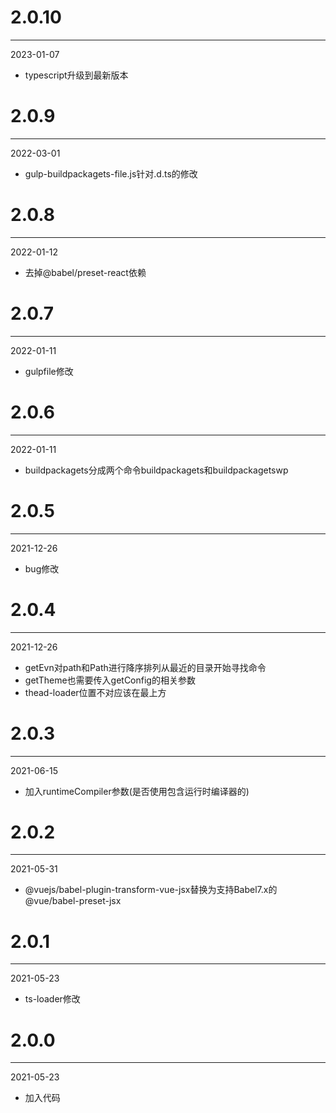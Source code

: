 # 2.0.10

***

2023-01-07

* typescript升级到最新版本

# 2.0.9

***

2022-03-01

* gulp-buildpackagets-file.js针对.d.ts的修改

# 2.0.8

***

2022-01-12

* 去掉@babel/preset-react依赖

# 2.0.7

***

2022-01-11

* gulpfile修改

# 2.0.6

***

2022-01-11

* buildpackagets分成两个命令buildpackagets和buildpackagetswp

# 2.0.5

***

2021-12-26

* bug修改

# 2.0.4

***

2021-12-26

* getEvn对path和Path进行降序排列从最近的目录开始寻找命令
* getTheme也需要传入getConfig的相关参数
* thead-loader位置不对应该在最上方

# 2.0.3

***

2021-06-15

* 加入runtimeCompiler参数(是否使用包含运行时编译器的)

# 2.0.2

***

2021-05-31

* @vuejs/babel-plugin-transform-vue-jsx替换为支持Babel7.x的@vue/babel-preset-jsx

# 2.0.1

***

2021-05-23

* ts-loader修改

# 2.0.0

***

2021-05-23

* 加入代码
